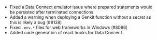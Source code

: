 - Fixed a Data Connect emulator issue where prepared statements would be persisted after terminated connections.
- Added a warning when deploying a Genkit function without a secret as this is likely a bug (#8138)
- Fixed `.env.*` files for web frameworks in Windows (#8086)
- Added code generation of react hooks for Data Connect
